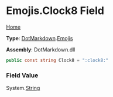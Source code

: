# Emojis\.Clock8 Field

[Home](../../../README.md)

**Type**: [DotMarkdown](../../README.md)\.[Emojis](../README.md)

**Assembly**: DotMarkdown\.dll

```csharp
public const string Clock8 = ":clock8:"
```

### Field Value

System\.[String](https://docs.microsoft.com/en-us/dotnet/api/system.string)